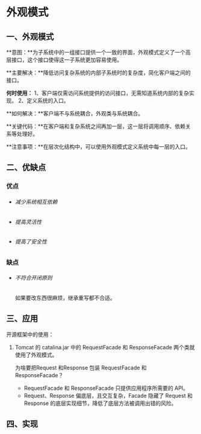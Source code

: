# 外观模式

## 一、外观模式

**意图：**为子系统中的一组接口提供一个一致的界面，外观模式定义了一个高层接口，这个接口使得这一子系统更加容易使用。

**主要解决：**降低访问复杂系统的内部子系统时的复杂度，简化客户端之间的接口。

**何时使用：** 1、客户端仅需访问系统提供的访问接口，无需知道系统内部的复杂实现。 2、定义系统的入口。

**如何解决：**客户端不与系统耦合，外观类与系统耦合。

**关键代码：**在客户端和复杂系统之间再加一层，这一层将调用顺序、依赖关系等处理好。

**注意事项：**在层次化结构中，可以使用外观模式定义系统中每一层的入口。

## 二、优缺点

### 优点

- ###### 减少系统相互依赖

- ###### 提高灵活性

- ###### 提高了安全性

### 缺点

- ###### 不符合开闭原则

  如果要改东西很麻烦，继承重写都不合适。

## 三、应用

开源框架中的使用：

1. Tomcat 的 catalina.jar 中的 RequestFacade 和 ResponseFacade 两个类就使用了外观模式。

   为啥要把Request 和Response 包装 RequestFacade 和 ResponseFacade？

   - RequestFacade 和 ResponseFacade 只提供应用程序所需要的 API。
   - Request、Response 偏底层，且交互复杂，Facade 隐藏了 Request 和 Response 的底层实现细节，降低了底层方法被调用出错的风险。

## 四、实现
